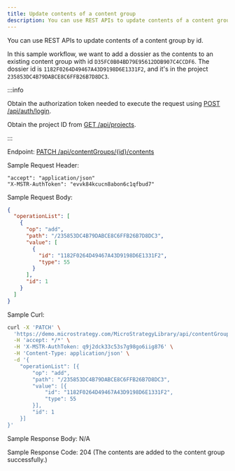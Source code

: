 ```yaml
---
title: Update contents of a content group
description: You can use REST APIs to update contents of a content group.
---
```


<Available since="2021 Update 4" />

You can use REST APIs to update contents of a content group by id.

In this sample workflow, we want to add a dossier as the contents to an existing content group with id `D35FC0B04BD79E95612DDB907C4CCDF6`. The dossier id is `1182F0264D49467A43D9198D6E1331F2`, and it's in the project `235853DC4B79DABCE8C6FFB26B7D8DC3`.

:::info

Obtain the authorization token needed to execute the request using [POST /api/auth/login](https://demo.microstrategy.com/MicroStrategyLibrary/api-docs/index.html#/Authentication/postLogin).

Obtain the project ID from [GET /api/projects](https://demo.microstrategy.com/MicroStrategyLibrary/api-docs/index.html#/Projects/getProjects_1).

:::

Endpoint: [PATCH /api/contentGroups/{id}/contents](https://demo.microstrategy.com/MicroStrategyLibrary/api-docs/index.html#/Content%20Groups/updateContentGroupContent)

Sample Request Header:

```http
"accept": "application/json"
"X-MSTR-AuthToken": "evvk84kcucn8abon6c1qfbud7"
```

Sample Request Body:

```json
{
  "operationList": [
    {
      "op": "add",
      "path": "/235853DC4B79DABCE8C6FFB26B7D8DC3",
      "value": [
        {
          "id": "1182F0264D49467A43D9198D6E1331F2",
          "type": 55
        }
      ],
      "id": 1
    }
  ]
}
```

Sample Curl:

```bash
curl -X 'PATCH' \
  'https://demo.microstrategy.com/MicroStrategyLibrary/api/contentGroups/D35FC0B04BD79E95612DDB907C4CCDF6/contents' \
  -H 'accept: */*' \
  -H 'X-MSTR-AuthToken: q9j2dck33c53s7g98go6iig876' \
  -H 'Content-Type: application/json' \
  -d '{
    "operationList": [{
        "op": "add",
        "path": "/235853DC4B79DABCE8C6FFB26B7D8DC3",
        "value": [{
            "id": "1182F0264D49467A43D9198D6E1331F2",
            "type": 55
        }],
        "id": 1
    }]
}'
```

Sample Response Body: N/A

Sample Response Code: 204 (The contents are added to the content group successfully.)
